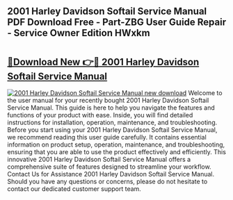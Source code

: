 ## 2001 Harley Davidson Softail Service Manual PDF Download Free - Part-ZBG User Guide Repair - Service Owner Edition HWxkm

# <h2><a href="http://bc26155.oget.top/?id=2001+Harley+Davidson+Softail+Service+Manual">🔗Download New 👉🔴 2001 Harley Davidson Softail Service Manual</a></h2>

[![2001 Harley Davidson Softail Service Manual new download](https://i.imgur.com/5g1atiW.png)](http://bc26155.oget.top/?id=2001+Harley+Davidson+Softail+Service+Manual)
Welcome to the user manual for your recently bought 2001 Harley Davidson Softail Service Manual. This guide is here to help you navigate the features and functions of your product with ease. Inside, you will find detailed instructions for installation, operation, maintenance, and troubleshooting. Before you start using your 2001 Harley Davidson Softail Service Manual, we recommend reading this user guide carefully. It contains essential information on product setup, operation, maintenance, and troubleshooting, ensuring that you are able to use the product effectively and efficiently. This innovative 2001 Harley Davidson Softail Service Manual offers a comprehensive suite of features designed to streamline your workflow. Contact Us for Assistance 2001 Harley Davidson Softail Service Manual. Should you have any questions or concerns, please do not hesitate to contact our dedicated customer support team.
